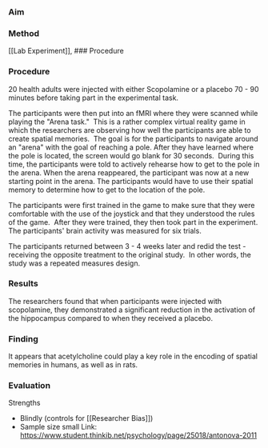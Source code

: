 ### Aim

### Method
[[Lab Experiment]], ### Procedure 

### Procedure
20 health adults were injected with either Scopolamine or a placebo 70 - 90 minutes before taking part in the experimental task.

The participants were then put into an fMRI where they were scanned while playing the "Arena task."  This is a rather complex virtual reality game in which the researchers are observing how well the participants are able to create spatial memories.  The goal is for the participants to navigate around an "arena" with the goal of reaching a pole. After they have learned where the pole is located, the screen would go blank for 30 seconds.  During this time, the participants were told to actively rehearse how to get to the pole in the arena. When the arena reappeared, the participant was now at a new starting point in the arena. The participants would have to use their spatial memory to determine how to get to the location of the pole.

The participants were first trained in the game to make sure that they were comfortable with the use of the joystick and that they understood the rules of the game.  After they were trained, they then took part in the experiment. The participants' brain activity was measured for six trials.

The participants returned between 3 - 4 weeks later and redid the test - receiving the opposite treatment to the original study.  In other words, the study was a repeated measures design.

### Results 
The researchers found that when participants were injected with scopolamine, they demonstrated a significant reduction in the activation of the hippocampus compared to when they received a placebo. 
### Finding 
It appears that acetylcholine could play a key role in the encoding of spatial memories in humans, as well as in rats.

### Evaluation 
Strengths 
- Blindly (controls for [[Researcher Bias]])
- Sample size small
Link: https://www.student.thinkib.net/psychology/page/25018/antonova-2011